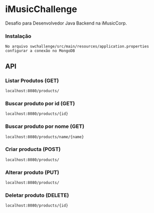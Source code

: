 # iMusicChallenge
Desafio para Desenvolvedor Java Backend na iMusicCorp.

### Instalação

    No arquivo swchallenge/src/main/resources/application.properties configurar a conexão no MongoDB

## API

### Listar Produtos (GET)
    localhost:8080/products/
### Buscar produto por id (GET)
    localhost:8080/products/{id}

### Buscar produto por nome (GET)
    localhost:8080/products/name/{name}

### Criar producta (POST)
    localhost:8080/products/
 
### Alterar produto (PUT)
    localhost:8080/products/

### Deletar produto (DELETE)
    localhost:8080/products/{id}
